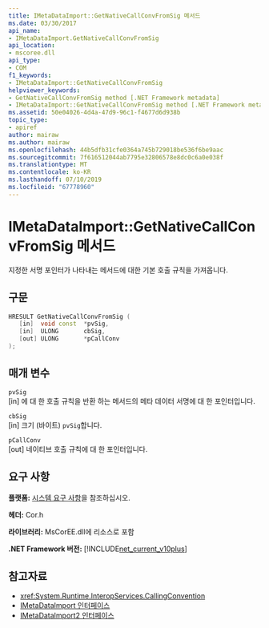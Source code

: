 ```yaml
---
title: IMetaDataImport::GetNativeCallConvFromSig 메서드
ms.date: 03/30/2017
api_name:
- IMetaDataImport.GetNativeCallConvFromSig
api_location:
- mscoree.dll
api_type:
- COM
f1_keywords:
- IMetaDataImport::GetNativeCallConvFromSig
helpviewer_keywords:
- GetNativeCallConvFromSig method [.NET Framework metadata]
- IMetaDataImport::GetNativeCallConvFromSig method [.NET Framework metadata]
ms.assetid: 50e04026-4d4a-47d9-96c1-f4677d6d938b
topic_type:
- apiref
author: mairaw
ms.author: mairaw
ms.openlocfilehash: 44b5dfb31cfe0364a745b729018be536f6be9aac
ms.sourcegitcommit: 7f616512044ab7795e32806578e8dc0c6a0e038f
ms.translationtype: MT
ms.contentlocale: ko-KR
ms.lasthandoff: 07/10/2019
ms.locfileid: "67778960"
---
```

# <a name="imetadataimportgetnativecallconvfromsig-method"></a>IMetaDataImport::GetNativeCallConvFromSig 메서드
지정한 서명 포인터가 나타내는 메서드에 대한 기본 호출 규칙을 가져옵니다.  
  
## <a name="syntax"></a>구문  
  
```cpp  
HRESULT GetNativeCallConvFromSig (  
   [in]  void const  *pvSig,  
   [in]  ULONG       cbSig,  
   [out] ULONG       *pCallConv  
);  
```  
  
## <a name="parameters"></a>매개 변수  
 `pvSig`  
 [in] 에 대 한 호출 규칙을 반환 하는 메서드의 메타 데이터 서명에 대 한 포인터입니다.  
  
 `cbSig`  
 [in] 크기 (바이트) `pvSig`합니다.  
  
 `pCallConv`  
 [out] 네이티브 호출 규칙에 대 한 포인터입니다.  
  
## <a name="requirements"></a>요구 사항  
 **플랫폼:** [시스템 요구 사항](../../../../docs/framework/get-started/system-requirements.md)을 참조하십시오.  
  
 **헤더:** Cor.h  
  
 **라이브러리:** MsCorEE.dll에 리소스로 포함  
  
 **.NET Framework 버전:** [!INCLUDE[net_current_v10plus](../../../../includes/net-current-v10plus-md.md)]  
  
## <a name="see-also"></a>참고자료

- <xref:System.Runtime.InteropServices.CallingConvention>
- [IMetaDataImport 인터페이스](../../../../docs/framework/unmanaged-api/metadata/imetadataimport-interface.md)
- [IMetaDataImport2 인터페이스](../../../../docs/framework/unmanaged-api/metadata/imetadataimport2-interface.md)
